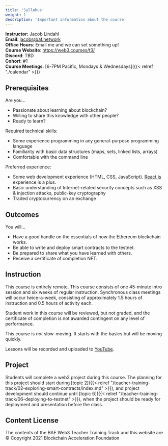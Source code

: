 ```yaml
---
title: 'Syllabus'
weight: 1
description: 'Important information about the course'
---
```


**Instructor:** Jacob Lindahl \
**Email**: <jacob@baf.network> \
**Office Hours**: Email me and we can set something up! \
**Course Website**: <https://web3.courses/t3/> \
**Discord**: TBD \
**Cohort**: \#1 \
**Course Meetings**: [6-7PM Pacific, Mondays & Wednesdays]({{< relref "./calendar" >}})

## Prerequisites

Are you...

- Passionate about learning about blockchain?
- Willing to share this knowledge with other people?
- Ready to learn?

Required technical skills:

- Some experience programming in any general-purpose programming language
- Familiarity with basic data structures (maps, sets, linked lists, arrays)
- Comfortable with the command line

Preferred experience:

- Some web development experience (HTML, CSS, JavaScript). [React.js](https://reactjs.org/) experience is a plus.
- Basic understanding of Internet-related security concepts such as XSS & injection attacks, public-key cryptography
- Traded cryptocurrency on an exchange

## Outcomes

You will...

- Have a good handle on the essentials of how the Ethereum blockchain works.
- Be able to write and deploy smart contracts to the testnet.
- Be prepared to share what you have learned with others.
- Receive a certificate of completion NFT.

## Instruction

This course is entirely remote. This course consists of one 45-minute intro session and six weeks of regular instruction. Synchronous class meetings will occur twice-a-week, consisting of approximately 1.5 hours of instruction and 0.5 hours of activity each.

Student work in this course will be reviewed, but not graded, and the certificate of completion is not awarded contingent on any level of performance.

This course is _not_ slow-moving. It starts with the basics but will be moving quickly.

Lessons will be recorded and uploaded to [YouTube](https://www.youtube.com/channel/UClN34KJfDsCVRs8rJHXH_-A).

## Project

Students will complete a web3 project during this course. The planning for this project should start during [topic 2]({{< relref "/teacher-training-track/02-exploring-smart-contracts/index.md" >}}), and project development should continue until [topic 6]({{< relref "/teacher-training-track/06-deploying-to-testnet" >}}), when the project should be ready for deployment and presentation before the class.

## Content License

The contents of the BAF Web3 Teacher Training Track and this website are &copy; Copyright 2021 Blockchain Acceleration Foundation
